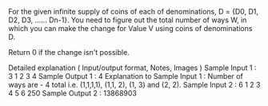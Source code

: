 For the given infinite supply of coins of each of denominations, D = {D0, D1, D2, D3, ...... Dn-1}. You need to figure out the total number of ways W, in which you can make the change for Value V using coins of denominations D.

Return 0 if the change isn't possible.

Detailed explanation ( Input/output format, Notes, Images )
Sample Input 1 :
3
1 2 3
4
Sample Output 1 :
4
Explanation to Sample Input 1 :
Number of ways are - 4 total i.e. (1,1,1,1), (1,1, 2), (1, 3) and (2, 2).
Sample Input 2 :
6
1 2 3 4 5 6
250
Sample Output 2 :
13868903
